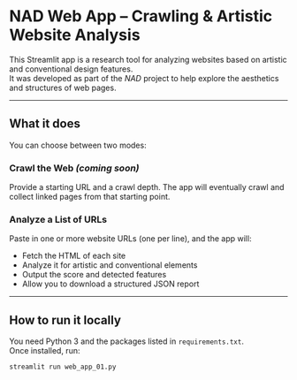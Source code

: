 # NAD Web App – Crawling & Artistic Website Analysis

This Streamlit app is a research tool for analyzing websites based on artistic and conventional design features.  
It was developed as part of the *NAD* project to help explore the aesthetics and structures of web pages.

---

## What it does

You can choose between two modes:

### Crawl the Web *(coming soon)*
Provide a starting URL and a crawl depth. The app will eventually crawl and collect linked pages from that starting point.

### Analyze a List of URLs
Paste in one or more website URLs (one per line), and the app will:
- Fetch the HTML of each site
- Analyze it for artistic and conventional elements
- Output the score and detected features
- Allow you to download a structured JSON report

---

## How to run it locally

You need Python 3 and the packages listed in `requirements.txt`.  
Once installed, run:

```bash
streamlit run web_app_01.py